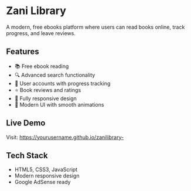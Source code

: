 # Zani Library

A modern, free ebooks platform where users can read books online, track progress, and leave reviews.

## Features
- 📚 Free ebook reading
- 🔍 Advanced search functionality
- 👤 User accounts with progress tracking
- ⭐ Book reviews and ratings
- 📱 Fully responsive design
- 🎨 Modern UI with smooth animations

## Live Demo
Visit: https://yourusername.github.io/zanilibrary-

## Tech Stack
- HTML5, CSS3, JavaScript
- Modern responsive design
- Google AdSense ready
